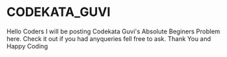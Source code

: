 # CODEKATA_GUVI
Hello Coders I will be posting Codekata Guvi's Absolute Beginers Problem here.
Check it out if you had anyqueries fell free to ask.
Thank You and Happy Coding 
